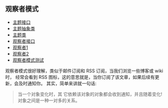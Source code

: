 ## 观察者模式
- [主题接口](Subject.java)
- [主题抽象类](SubjectAbstract.java)
- [主题类](MySubject.java)
- [观察者接口](Observer.java)
- [观察者1](Observer1.java)
- [观察者2](Observer2.java)
- [观察者模式测试](ObserverTest.java)

观察者模式很好理解，类似于邮件订阅和 RSS 订阅，当我们浏览一些博客或 wiki 时，
经常会看到 RSS 图标，这的意思就是，当你订阅了该文章，如果后续有更新，会及时通知你。
其实，简单来讲就一句话:

> 当一个对象变化时，其 它依赖该对象的对象都会收到通知，并且随着变化!对象之间是一种一对多的关系。

